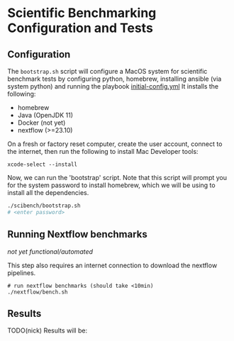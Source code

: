 # Scientific Benchmarking Configuration and Tests

## Configuration
The `bootstrap.sh` script will configure a MacOS system for scientific benchmark tests by configuring python, homebrew, installing ansible (via system python) and running the playbook [initial-config.yml](scibench/initial-config.yml)
It installs the following:
- homebrew
- Java (OpenJDK 11)
- Docker (not yet)
- nextflow (>=23.10)

On a fresh or factory reset computer, create the user account, connect to the internet, then run the following to install Mac Developer tools:

```
xcode-select --install
```

Now, we can run the 'bootstrap' script.
Note that this script will prompt you for the system password to install homebrew, which we will be using to install all the dependencies.

```bash
./scibench/bootstrap.sh
# <enter password>
```

## Running Nextflow benchmarks
_not yet functional/automated_

This step also requires an internet connection to download the nextflow pipelines.

```
# run nextflow benchmarks (should take <10min)
./nextflow/bench.sh
```

## Results

TODO(nick) Results will be:
